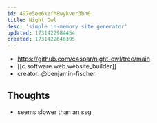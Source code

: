 ```yaml
---
id: 497e5ee6kefh8wykver3bh6
title: Night Owl
desc: 'simple in-memory site generator'
updated: 1731422984454
created: 1731422646395
---
```


- https://github.com/c4spar/night-owl/tree/main
- [[c.software.web.website_builder]]
- creator: @benjamin-fischer

## Thoughts

- seems slower than an ssg